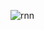 ![rnn](https://user-images.githubusercontent.com/22607215/34646565-ac87498a-f339-11e7-99dd-08c721c5da69.jpg)
